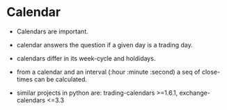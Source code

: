 # Calendar


- Calendars are important.
- calendar answers the question if a given day is a trading day.
- calendars differ in its week-cycle and holdidays.

- from a calendar and an interval (:hour :minute :second)
  a seq of close-times can be calculated.


- similar projects in python are: trading-calendars >=1.6.1, exchange-calendars <=3.3

